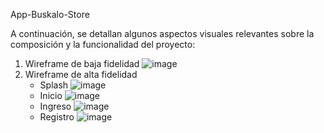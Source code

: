 App-Buskalo-Store

A continuación, se detallan algunos aspectos visuales relevantes sobre la composición y la funcionalidad del proyecto:

1. Wireframe de baja fidelidad
   ![image](https://github.com/crizcode/app-buscalo-store/assets/88556496/b68d567a-6b48-4b9f-8b24-8f31d6d20881)
2. Wireframe de alta fidelidad
   - Splash
   ![image](https://github.com/crizcode/app-buscalo-store/assets/88556496/5fc60ae4-7ede-4cf1-ba5a-ec6634178364)
   - Inicio
   ![image](https://github.com/crizcode/app-buscalo-store/assets/88556496/36a2c906-d5ce-470a-b8a0-ea43d2e8468b)
   - Ingreso
   ![image](https://github.com/crizcode/app-buscalo-store/assets/88556496/e5130c4e-8898-4094-9101-a2fdd993f783)
   - Registro
   ![image](https://github.com/crizcode/app-buscalo-store/assets/88556496/2aee969f-2db9-46cc-85cf-b5f936fd6d37)
